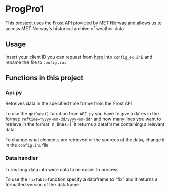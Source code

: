 # ProgPro1
This prosject uses the [Frost API](https://frost.met.no/) provided by MET Norway and allows us to access MET Norway's historical archive of weather data


## Usage
Insert your client ID you can request from [here](https://frost.met.no/auth/requestCredentials.html) into `config_ex.ini` and rename the file to `config.ini`

## Functions in this project
### Api.py
Retreives data in the specified time frame from the Frost API

To use the `getData()` function from `API.py` you have to give a dates in the format: `reftime="yyyy-mm-dd/yyyy-mm-dd"` and how many lines you want to retrieve in the format `n_lines=1. It returns a dataframe containing a relevant data

To change what elements are retrieved or the sources of the data, change it in the `config.ini` file

### Data handler
Turns long data into wide data to be easier to process

To use the `fixTable` function specify a dataframe to "fix" and it returns a formatted version of the dataframe